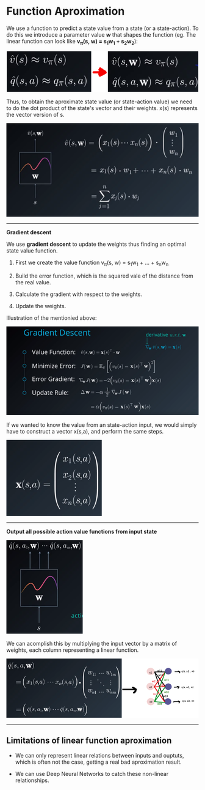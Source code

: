 # **Function Aproximation**

We use a function to predict a state value from a state (or a state-action). To do this we introduce a parameter value **_w_** that shapes the function (eg. The linear function can look like **v<sub>π</sub>(s, w) = s<sub>1</sub>w<sub>1</sub> + s<sub>2</sub>w<sub>2</sub>**):

![function aproximation](/images/rl_function_aprox.png)

Thus, to obtain the aproximate state value (or state-action value) we need to do the dot product of the state's vector and their weights. x(s) represents the vector version of s.

![dot product](/images/rl_dot_product.png)

-------

**Gradient descent**

We use **gradient descent** to update the weights thus finding an optimal state value function.

1. First we create the value function v<sub>π</sub>(s, w) =  s<sub>1</sub>w<sub>1</sub> + ... + s<sub>n</sub>w<sub>n</sub>

2. Build the error function, which is the squared vale of the distance from the real value.

3. Calculate the gradient with respect to the weights.

4. Update the weights.


Illustration of the mentionied above:

![gradient descent](/images/rl_gradient_descent.png)

If we wanted to know the value from an state-action input, we would simply have to construct a vector x(s,a), and perform the same steps.

![state action vector](/images/rl_state_action_vector.png)

-----


**Output all possible action value functions from input state**

![action vector output](/images/rl_action_vector.png)

We can acomplish this by multiplying the input vector by a matrix of weights, each column representing a linear function.

![](/images/rl_state_action_aprox-fn.png)

----

## **Limitations of linear function aproximation**

* We can only represent linear relations between inputs and ouptuts, which is often  not the case, getting a real bad aproximation result.

* We can use Deep Neural Networks to catch these non-linear relationships.